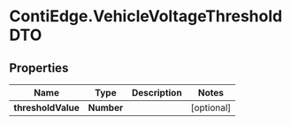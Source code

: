 # ContiEdge.VehicleVoltageThresholdDTO

## Properties
Name | Type | Description | Notes
------------ | ------------- | ------------- | -------------
**thresholdValue** | **Number** |  | [optional] 


